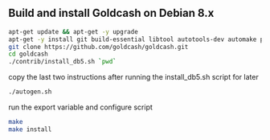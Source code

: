 ## Build and install Goldcash on Debian 8.x

```sh
apt-get update && apt-get -y upgrade
apt-get -y install git build-essential libtool autotools-dev automake pkg-config libssl-dev libevent-dev bsdmainutils libboost-all-dev libqt5gui5 libqt5core5a libqt5dbus5 qttools5-dev qttools5-dev-tools libprotobuf-dev protobuf-compiler libqrencode-dev
git clone https://github.com/goldcash/goldcash.git
cd goldcash
./contrib/install_db5.sh `pwd`
```
copy the last two instructions after running the install_db5.sh script for later

```sh
./autogen.sh
```
run the export variable and configure script
```sh
make
make install
```
